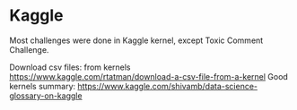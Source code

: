 # Kaggle

Most challenges were done in Kaggle kernel, except Toxic Comment Challenge. 



Download csv files: from kernels https://www.kaggle.com/rtatman/download-a-csv-file-from-a-kernel
Good kernels summary: https://www.kaggle.com/shivamb/data-science-glossary-on-kaggle
